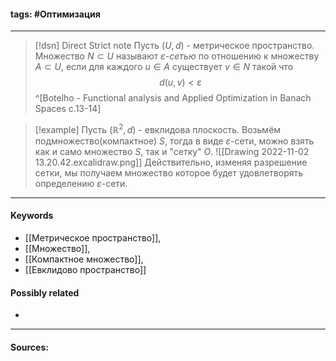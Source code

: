 #### tags: #Оптимизация 
***
>[!dsn] Direct Strict note
>Пусть $(U,d)$ - метрическое пространство. Множество $N\subset U$ называют $\varepsilon$*-сетью* по отношению к множеству $A\subset U$, если для каждого $u\in A$ существует $v\in N$ такой что$$d(u,v)<\varepsilon$$^[Botelho - Functional analysis and Applied Optimization in Banach Spaces с.13-14]


>[!example] 
>Пусть $(\mathbb{R}^{2},d)$ - евклидова плоскость. Возьмём подмножество(компактное) $S$, тогда в виде $\varepsilon$-сети, можно взять как и само множество $S$, так и "сетку" $O$.
>![[Drawing 2022-11-02 13.20.42.excalidraw.png]]
>Действительно, изменяя разрешение сетки, мы получаем множество которое будет удовлетворять определению $\varepsilon$-сети.
***
#### Keywords
- [[Метрическое пространство]],
- [[Множество]],
- [[Компактное множество]],
- [[Евклидово пространство]]
#### Possibly related
- 
***
#### Sources:
